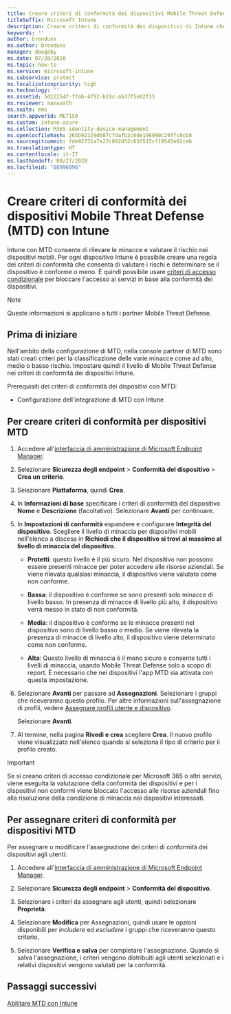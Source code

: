 ```yaml
---
title: Creare criteri di conformità dei dispositivi Mobile Threat Defense (MTD) con Microsoft Intune
titleSuffix: Microsoft Intune
description: Creare criteri di conformità dei dispositivi di Intune che usano i livelli di minaccia del partner MTD per determinare se un dispositivo mobile può accedere alle risorse aziendali.
keywords: ''
author: brenduns
ms.author: brenduns
manager: dougeby
ms.date: 07/28/2020
ms.topic: how-to
ms.service: microsoft-intune
ms.subservice: protect
ms.localizationpriority: high
ms.technology: ''
ms.assetid: 5d12254f-ffab-4792-b19c-ab37f5e02f35
ms.reviewer: aanavath
ms.suite: ems
search.appverid: MET150
ms.custom: intune-azure
ms.collection: M365-identity-device-management
ms.openlocfilehash: 265b92229d687c7dafb2c6de196990c29ffc0cb8
ms.sourcegitcommit: fde92731a7e27c892d32c63f515cf19545e02ceb
ms.translationtype: HT
ms.contentlocale: it-IT
ms.lasthandoff: 08/27/2020
ms.locfileid: "88996096"
---
```

# <a name="create-mobile-threat-defense-mtd-device-compliance-policy-with-intune"></a>Creare criteri di conformità dei dispositivi Mobile Threat Defense (MTD) con Intune

Intune con MTD consente di rilevare le minacce e valutare il rischio nei dispositivi mobili. Per ogni dispositivo Intune è possibile creare una regola dei criteri di conformità che consenta di valutare i rischi e determinare se il dispositivo è conforme o meno. È quindi possibile usare [criteri di accesso condizionale](create-conditional-access-intune.md) per bloccare l'accesso ai servizi in base alla conformità dei dispositivi.

> [!NOTE]
> Queste informazioni si applicano a tutti i partner Mobile Threat Defense.

## <a name="before-you-begin"></a>Prima di iniziare

Nell'ambito della configurazione di MTD, nella console partner di MTD sono stati creati criteri per la classificazione delle varie minacce come ad alto, medio o basso rischio. Impostare quindi il livello di Mobile Threat Defense nei criteri di conformità dei dispositivi Intune.

Prerequisiti dei criteri di conformità dei dispositivi con MTD:

- Configurazione dell'integrazione di MTD con Intune

## <a name="to-create-an-mtd-device-compliance-policy"></a>Per creare criteri di conformità per dispositivi MTD

1. Accedere all'[interfaccia di amministrazione di Microsoft Endpoint Manager](https://go.microsoft.com/fwlink/?linkid=2109431).

2. Selezionare **Sicurezza degli endpoint** > **Conformità del dispositivo** > **Crea un criterio**.

3. Selezionare **Piattaforma**, quindi **Crea**.

4. In **Informazioni di base** specificare i criteri di conformità del dispositivo **Nome** e **Descrizione** (facoltativo). Selezionare **Avanti** per continuare.


5. In **Impostazioni di conformità** espandere e configurare **Integrità del dispositivo**. Scegliere il livello di minaccia per dispositivi mobili nell'elenco a discesa in **Richiedi che il dispositivo si trovi al massimo al livello di minaccia del dispositivo**.

   - **Protetti**: questo livello è il più sicuro. Nel dispositivo non possono essere presenti minacce per poter accedere alle risorse aziendali. Se viene rilevata qualsiasi minaccia, il dispositivo viene valutato come non conforme.

   - **Bassa**: il dispositivo è conforme se sono presenti solo minacce di livello basso. In presenza di minacce di livello più alto, il dispositivo verrà messo in stato di non conformità.

   - **Media**: il dispositivo è conforme se le minacce presenti nel dispositivo sono di livello basso o medio. Se viene rilevata la presenza di minacce di livello alto, il dispositivo viene determinato come non conforme.

   - **Alta**: Questo livello di minaccia è il meno sicuro e consente tutti i livelli di minaccia, usando Mobile Threat Defense solo a scopo di report. È necessario che nei dispositivi l'app MTD sia attivata con questa impostazione.

6. Selezionare **Avanti** per passare ad **Assegnazioni**. Selezionare i gruppi che riceveranno questo profilo. Per altre informazioni sull'assegnazione di profili, vedere [Assegnare profili utente e dispositivo](../configuration/device-profile-assign.md).

   Selezionare **Avanti**.

7. Al termine, nella pagina **Rivedi e crea** scegliere **Crea**. Il nuovo profilo viene visualizzato nell'elenco quando si seleziona il tipo di criterio per il profilo creato.

> [!IMPORTANT]
> Se si creano criteri di accesso condizionale per Microsoft 365 o altri servizi, viene eseguita la valutazione della conformità dei dispositivi e per i dispositivi non conformi viene bloccato l'accesso alle risorse aziendali fino alla risoluzione della condizione di minaccia nei dispositivi interessati.

## <a name="to-assign-an-mtd-device-compliance-policy"></a>Per assegnare criteri di conformità per dispositivi MTD

Per assegnare o modificare l'assegnazione dei criteri di conformità dei dispositivi agli utenti:

1. Accedere all'[interfaccia di amministrazione di Microsoft Endpoint Manager](https://go.microsoft.com/fwlink/?linkid=2109431).

2. Selezionare **Sicurezza degli endpoint** > **Conformità del dispositivo**.

3. Selezionare i criteri da assegnare agli utenti, quindi selezionare **Proprietà**.

4. Selezionare **Modifica** per Assegnazioni, quindi usare le opzioni disponibili per *includere* ed *escludere* i gruppi che riceveranno questo criterio.  

5. Selezionare **Verifica e salva** per completare l'assegnazione. Quando si salva l'assegnazione, i criteri vengono distribuiti agli utenti selezionati e i relativi dispositivi vengono valutati per la conformità.

## <a name="next-steps"></a>Passaggi successivi

[Abilitare MTD con Intune](mtd-connector-enable.md)
